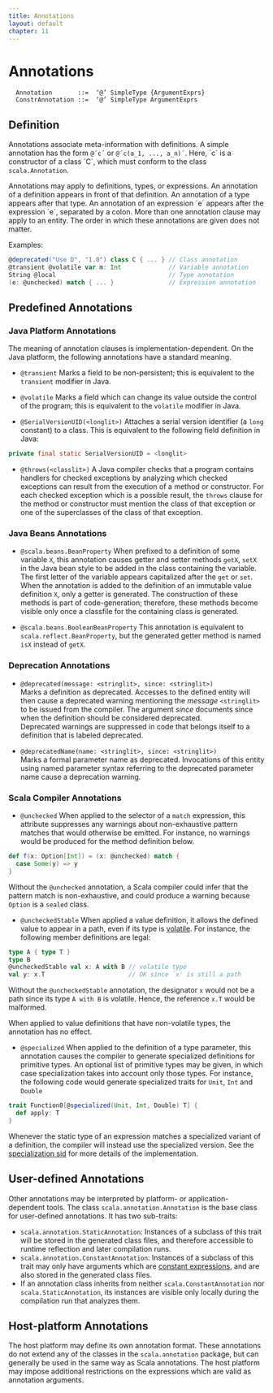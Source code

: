 ```yaml
---
title: Annotations
layout: default
chapter: 11
---
```


# Annotations

```ebnf
  Annotation       ::=  ‘@’ SimpleType {ArgumentExprs}
  ConstrAnnotation ::=  ‘@’ SimpleType ArgumentExprs
```

## Definition

Annotations associate meta-information with definitions.
A simple annotation has the form `@´c´` or `@´c(a_1, ..., a_n)´`.
Here, ´c´ is a constructor of a class ´C´, which must conform to the class `scala.Annotation`.

Annotations may apply to definitions, types, or expressions.
An annotation of a definition appears in front of that definition.
An annotation of a type appears after that type.
An annotation of an expression ´e´ appears after the expression ´e´, separated by a colon.
More than one annotation clause may apply to an entity.
The order in which these annotations are given does not matter.

Examples:

```scala
@deprecated("Use D", "1.0") class C { ... } // Class annotation
@transient @volatile var m: Int             // Variable annotation
String @local                               // Type annotation
(e: @unchecked) match { ... }               // Expression annotation
```

## Predefined Annotations

### Java Platform Annotations

The meaning of annotation clauses is implementation-dependent.
On the Java platform, the following annotations have a standard meaning.

* `@transient` Marks a field to be non-persistent; this is equivalent to the `transient` modifier in Java.

* `@volatile` Marks a field which can change its value outside the control of the program; this is equivalent to the `volatile` modifier in Java.

* `@SerialVersionUID(<longlit>)` Attaches a serial version identifier (a `long` constant) to a class.
This is equivalent to the following field definition in Java:

```java
private final static SerialVersionUID = <longlit>
```

* `@throws(<classlit>)` A Java compiler checks that a program contains handlers for checked exceptions by analyzing which checked exceptions can result from the execution of a method or constructor.
For each checked exception which is a possible result, the `throws` clause for the method or constructor must mention the class of that exception or one of the superclasses of the class of that exception.

### Java Beans Annotations

* `@scala.beans.BeanProperty` When prefixed to a definition of some variable `X`, this annotation causes getter and setter methods `getX`, `setX` in the Java bean style to be added in the class containing the variable.
The first letter of the variable appears capitalized after the `get` or `set`.
When the annotation is added to the definition of an immutable value definition `X`, only a getter is generated.
The construction of these methods is part of code-generation; therefore, these methods become visible only once a classfile for the containing class is generated.

* `@scala.beans.BooleanBeanProperty` This annotation is equivalent to `scala.reflect.BeanProperty`, but the generated getter method is named `isX` instead of `getX`.

### Deprecation Annotations

* `@deprecated(message: <stringlit>, since: <stringlit>)`<br/>
Marks a definition as deprecated.
Accesses to the defined entity will then cause a deprecated warning mentioning the _message_ `<stringlit>` to be issued from the compiler.
The argument _since_ documents since when the definition should be considered deprecated.<br/>
Deprecated warnings are suppressed in code that belongs itself to a definition that is labeled deprecated.

* `@deprecatedName(name: <stringlit>, since: <stringlit>)`<br/>
Marks a formal parameter name as deprecated.
Invocations of this entity using named parameter syntax referring to the deprecated parameter name cause a deprecation warning.

### Scala Compiler Annotations

* `@unchecked` When applied to the selector of a `match` expression, this attribute suppresses any warnings about non-exhaustive pattern matches that would otherwise be emitted.
For instance, no warnings would be produced for the method definition below.
```scala
def f(x: Option[Int]) = (x: @unchecked) match {
  case Some(y) => y
}
```
Without the `@unchecked` annotation, a Scala compiler could infer that the pattern match is non-exhaustive, and could produce a warning because `Option` is a `sealed` class.

* `@uncheckedStable` When applied a value definition, it allows the defined value to appear in a path, even if its type is [volatile](03-types.html#volatile-types).
For instance, the following member definitions are legal:
```scala
type A { type T }
type B
@uncheckedStable val x: A with B // volatile type
val y: x.T                       // OK since `x' is still a path
```
Without the `@uncheckedStable` annotation, the designator `x` would not be a path since its type `A with B` is volatile.
Hence, the reference `x.T` would be malformed.

When applied to value definitions that have non-volatile types, the annotation has no effect.

* `@specialized` When applied to the definition of a type parameter, this annotation causes the compiler to generate specialized definitions for primitive types.
An optional list of primitive types may be given, in which case specialization takes into account only those types.
For instance, the following code would generate specialized traits for `Unit`, `Int` and `Double`
```scala
trait Function0[@specialized(Unit, Int, Double) T] {
  def apply: T
}
```
Whenever the static type of an expression matches a specialized variant of a definition, the compiler will instead use the specialized version.
See the [specialization sid](https://docs.scala-lang.org/sips/scala-specialization.html) for more details of the implementation.


## User-defined Annotations

Other annotations may be interpreted by platform- or application-dependent tools.
The class `scala.annotation.Annotation` is the base class for user-defined annotations. It has two sub-traits:
- `scala.annotation.StaticAnnotation`: Instances of a subclass of this trait will be stored in the generated class files, and therefore accessible to runtime reflection and later compilation runs.
- `scala.annotation.ConstantAnnotation`: Instances of a subclass of this trait may only have arguments which are [constant expressions](06-expressions.html#constant-expressions), and are also stored in the generated class files.
- If an annotation class inherits from neither `scala.ConstantAnnotation` nor `scala.StaticAnnotation`, its instances are visible only locally during the compilation run that analyzes them.

## Host-platform Annotations

The host platform may define its own annotation format.
These annotations do not extend any of the classes in the `scala.annotation` package, but can generally be used in the same way as Scala annotations.
The host platform may impose additional restrictions on the expressions which are valid as annotation arguments.
